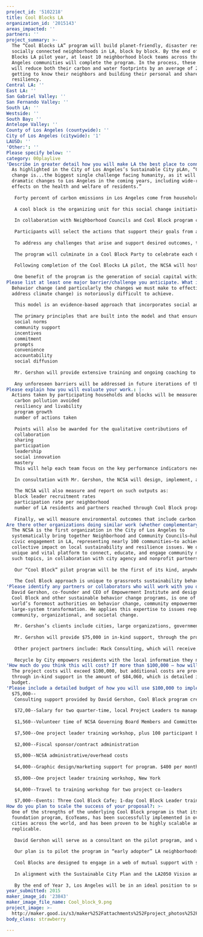 ```yaml
---
project_id: '5102218'
title: Cool Blocks LA
organization_id: '2015143'
areas_impacted: ''
partners: ''
project_summary: >-
  The “Cool Blocks LA” program will build planet-friendly, disaster resilient,
  socially connected neighborhoods in LA, block by block. By the end of the Cool
  Blocks LA pilot year, at least 10 neighborhood block teams across three Los
  Angeles communities will complete the program. In the process, these teams
  will reduce both their carbon and water footprints by an average of 25% while
  getting to know their neighbors and building their personal and shared
  resiliency.
Central LA: ''
East LA: ''
San Gabriel Valley: ''
San Fernando Valley: ''
South LA: ''
Westside: ''
South Bay: ''
Antelope Valley: ''
County of Los Angeles (countywide): ''
City of Los Angeles (citywide): '1'
LAUSD: ''
'Other:': ''
Please specify below: ''
category: 00playlive
'Describe in greater detail how you will make LA the best place to connect:': >-
  As highlighted in the City of Los Angeles’s Sustainable City pLAn, “Climate
  change is...the biggest single challenge facing humanity, as it will bring
  dramatic changes to Los Angeles in the coming years, including wide-ranging
  effects on the health and welfare of residents.”
    
   Forty percent of carbon emissions in Los Angeles come from households. The Cool Blocks LA pilot program will directly address household-level behavior change while fostering long-term health and quality of life for Angelenos. It supports both LA2050’s and the Sustainable City pLAn’s vision for sustainability and resilience for LA, and builds on the knowledge of what can be achieved based on decades of experience furthering pro-social behavior change and community engagement.
    
   A cool block is the organizing unit for this social change initiative.
    
   In collaboration with Neighborhood Councils and Cool Block program creator David Gershon, the NCSA will facilitate the selection of 10 Cool Block neighborhoods and leaders at three Cool Block Cafe events. Each participating neighborhood will be supported in the formation of a Cool Block Team of neighbors who live on a single block or in the same building. Following in-person training of Cool Block Leaders, each team will meet nine times over a five-month period, for the shared purpose of supporting their peers’ desires to live healthy and sustainable lifestyles, improve personal and collective disaster resiliency, build social bonds, and enhance the livability of their block.
    
   Participants will select the actions that support their goals from a list of 112 actions provided in a companion book. Some actions will be completed as individuals, and others are collaborative and will be carried out by the Cool Block Team. 
    
   To address any challenges that arise and support desired outcomes, the NCSA will provide ongoing coaching to each Cool Block Team.
    
   The program will culminate in a Cool Block Party to celebrate each Cool Block’s achievements.
    
   Following completion of the Cool Blocks LA pilot, the NCSA will host a debriefing session with Cool Block Leaders to capture successes and lessons learned and begin planning for a broader rollout in Year 2.
   
   One benefit of the program is the generation of social capital within Cool Blocks, leading to stronger networks and more livable and resilient communities. Also, this grassroots-level effort will heighten the demand for politicians to effect relevant public policy changes.
Please list at least one major barrier/challenge you anticipate. What is your strategy for overcoming these obstacles?: >-
  Behavior change (and particularly the changes we must make to effectively
  address climate change) is notoriously difficult to achieve.
   
   This model is an evidence-based approach that incorporates social and environmental psychology principles and that has been demonstrated to achieve sustained behavior change.
   
   The primary principles that are built into the model and that ensure its effectiveness include:
   social norms
   community support
   incentives
   commitment
   prompts
   convenience
   accountability
   social diffusion
   
   Mr. Gershon will provide extensive training and ongoing coaching to the program administrators and Cool Block Leaders to ensure that the principles are executed, which will also reduce attrition of program participants.
   
   Any unforeseen barriers will be addressed in future iterations of the program once the pilot is complete.
Please explain how you will evaluate your work.: |-
  Actions taken by participating households and blocks will be measured by
   carbon pollution avoided
   resiliency and livability
   program growth
   number of actions taken
   
   Points will also be awarded for the qualitative contributions of 
   collaboration
   sharing
   participation
   leadership
   social innovation
   mastery
   This will help each team focus on the key performance indicators necessary for their success and the program’s growth.
   
   In consultation with Mr. Gershon, the NCSA will design, implement, and analyze pre and post surveys related to the above measures.
   
   The NCSA will also measure and report on such outputs as: 
   block leader recruitment rates
   participation rate per neighborhood
   number of LA residents and partners reached through Cool Block program education and outreach efforts
   
   Finally, we will measure environmental outcomes that include carbon pollution reduction and water savings per household, using online calculator tools.
Are there other organizations doing similar work (whether complementary or competitive)? What is unique about your proposed approach?: >-
  The NCSA is the first organization in the City of Los Angeles to
  systematically bring together Neighborhood and Community Councils—hubs of
  civic engagement in LA, representing nearly 100 communities—to achieve
  collective impact on local sustainability and resilience issues. We offer a
  unique and vital platform to connect, educate, and engage community members on
  such topics, in collaboration with city agency and nonprofit partners.
   
   Our “Cool Block” pilot program will be the first of its kind, anywhere in the world. The Cool Block program builds on and integrates 30 years of experience by the Empowerment Institute and more than 300 communities around the globe which have formed neighborhood-scale “EcoTeams” to foster healthy, sustainable communities.
   
   The Cool Block approach is unique to grassroots sustainability behavior change programs in its ability to improve neighborhoods in a manner that: consistently achieves high impact results; is measurable; promotes social connections; is cost effective; and is highly scalable.
'Please identify any partners or collaborators who will work with you on this project. How much of the $100,000 grant award will each partner receive?': >-
  David Gershon, co-founder and CEO of Empowerment Institute and designer of the
  Cool Block and other sustainable behavior change programs, is one of the
  world’s foremost authorities on behavior change, community empowerment and
  large-system transformation. He applies this expertise to issues requiring
  community, organizational, and societal change. 
   
   Mr. Gershon’s clients include cities, large organizations, government agencies, and social entrepreneurs. He has addressed a wide diversity of issues ranging from low carbon lifestyles, livable neighborhoods, and sustainable communities to organizational talent development, corporate social engagement, and cultural transformation. Over the past thirty years the programs he has designed have won many awards, and a major academic research study described them as “unsurpassed in changing behavior.”
   
   Mr. Gershon will provide $75,000 in in-kind support, through the provision of Cool Block guidebooks and related materials, intensive in-person capacity building training, and project team consulting services.
   
   Other project partners include: Mack Consulting, which will receive $2,000, TreePeople, and Recycle by City.
   
   Recycle by City empowers residents with the local information they need to recycle better, waste less, and keep hazardous materials out of the waste stream.
'How much do you think this will cost? If more than $100,000 – how will you cover the additional costs?': >-
  The project costs will exceed $100,000, but additional costs are provided
  through in-kind support in the amount of $84,060, which is detailed in the
  budget.
'Please include a detailed budget of how you will use $100,000 to implement this project.': |-
  $75,000--
   Consulting support provided by David Gershon, Cool Block program creator. In-kind
   
   $72,00--Salary for two quarter-time, local Project Leaders to manage and carry out the project. $90 per hour, 80 hours per month for 10 months
   
   $1,560--Volunteer time of NCSA Governing Board Members and Committee volunteers. $26 per hour, 6 members, 1 hours per month, 10 months. In-kind 
   
   $7,500--One project leader training workshop, plus 100 participant books. $7,500. In-kind
   
   $2,000--Fiscal sponsor/contract administration 
   
   $5,000--NCSA administrative/overhead costs
   
   $4,000--Graphic design/marketing support for program. $400 per month for 10 months
   
   $5,000--One project leader training workshop, New York
   
   $4,000--Travel to training workshop for two project co-leaders 
   
   $7,000--Events: Three Cool Block Cafe; 1-day Cool Block Leader training; 10 Cool Block parties; and 1 Debrief session
How do you plan to scale the success of your proposal?: >-
  One of the strengths of the underlying Cool Block program is that its
  foundation program, EcoTeams, has been successfully implemented in over 300
  cities across the world, and has been proven to be highly scalable and
  replicable. 
   
   David Gershon will serve as a consultant on the pilot program, and work closely with the NCSA board to develop an effective architecture for scaling up the program.
   
   Our plan is to pilot the program in “early adopter” LA neighborhoods in Year 1 while growing a solid Cool Block program foundation and developing trained Cool Block leaders who can support follow-on work. We will then be poised to expand the Cool Block program exponentially in Years 2 and 3.
   
   Cool Blocks are designed to engage in a web of mutual support with surrounding blocks, and through this mechanism have been shown to not only sustain behavior change, but expand it. Cool Neighborhoods can be created out of 10 adjacent Cool Blocks. The benefits of scale include such things as solar installations that serve entire neighborhoods and community carbon offset program to invest in local renewable energy or urban forestry projects.
   
   In alignment with the Sustainable City Plan and the LA2050 Vision and Goals, our long-term goal is to engage 15% of City of LA households in the Cool Block program—a demonstrated tipping point for social change.
   
   By the end of Year 3, Los Angeles will be in an ideal position to serve as a candidate for an upcoming “Cool Cities Challenge,” a $2.5 million initiative with 20 California cities leading the way to a healthy carbon future by 2020.
year_submitted: 2015
maker_image_id: '23843'
maker_image_file_name: Cool_block_9.png
project_image: >-
  http://maker.good.is/s3/maker%252Fattachments%252Fproject_photos%252Fimages%252F23843%252Fdisplay%252FCool_block_9.png=c570x385
body_class: strawberry

---
```


